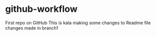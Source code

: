 # github-workflow
First repo on GitHub
This is kala making some changes to Readme file
changes made in branch1
